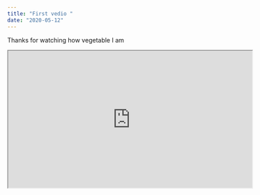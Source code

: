 ```yaml
---
title: "First vedio "
date: "2020-05-12"
---
```


Thanks for watching how vegetable I am

<iframe width='560' height='315' src="https://www.youtube.com/watch?v=OkhtRAqm-G4&t=6s" allow="accelerometer; autoplay;" allowfullscreen> </iframe>